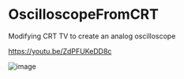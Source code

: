 # OscilloscopeFromCRT
Modifying CRT TV to create an analog oscilloscope

https://youtu.be/ZdPFUKeDD8c

![image](https://github.com/jhill2004/OscilloscopeFromCRT/assets/97457539/5d08acde-3b9f-4c17-9ef8-d923d0766044)


